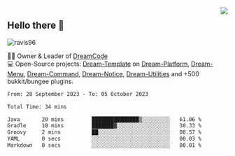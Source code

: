 <img align='right' src="https://github-readme-stats.vercel.app/api?username=Ravis96&show_icons=true">

## Hello there 👋
<p align="left"> <img src="https://komarev.com/ghpvc/?username=ravis96&label=Profile%20views&color=0e75b6&style=flat" alt="ravis96" /> </p>

👨‍💻 Owner & Leader of [DreamCode](https://github.com/DreamPoland) <br>
💻 Open-Source projects: [Dream-Template](https://github.com/DreamPoland/dream-template) on [Dream-Platform](https://github.com/DreamPoland/dream-platform), [Dream-Menu](https://github.com/DreamPoland/dream-menu), [Dream-Command](https://github.com/DreamPoland/dream-command), [Dream-Notice](https://github.com/DreamPoland/dream-notice), [Dream-Utilities](https://github.com/DreamPoland/dream-utilities) and +500 bukkit/bungee plugins.

<!--START_SECTION:waka-->

```txt
From: 28 September 2023 - To: 05 October 2023

Total Time: 34 mins

Java       20 mins         ███████████████▒░░░░░░░░░   61.06 %
Gradle     10 mins         ███████▓░░░░░░░░░░░░░░░░░   30.33 %
Groovy     2 mins          ██░░░░░░░░░░░░░░░░░░░░░░░   08.57 %
YAML       0 secs          ░░░░░░░░░░░░░░░░░░░░░░░░░   00.03 %
Markdown   0 secs          ░░░░░░░░░░░░░░░░░░░░░░░░░   00.01 %
```

<!--END_SECTION:waka-->
